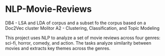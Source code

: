 # NLP-Movie-Reviews

DB4 - LSA and LDA of corpus and a subset fo the corpus based on a Doc2Vec cluster
Molitor A2 - Clustering, Classification, and Topic Modeling

This project uses NLP to analyze a set of movie reviews across four genres: sci-fi, horror, comedy, and action. The tasks analyze similarity between movies and extracts key themes across the genres.
